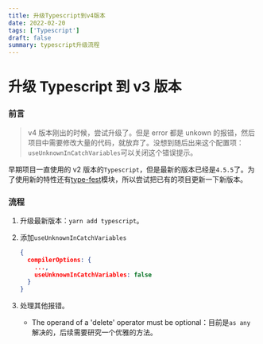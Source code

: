 ```yaml
---
title: 升级Typescript到v4版本
date: 2022-02-20
tags: ['Typescript']
draft: false
summary: typescript升级流程
---
```


# 升级 Typescript 到 v3 版本

### 前言

> v4 版本刚出的时候，尝试升级了。但是 error 都是 unkown 的报错，然后项目中需要修改大量的代码，就放弃了。没想到随后出来这个配置项：`useUnknownInCatchVariables`可以关闭这个错误提示。

早期项目一直使用的 v2 版本的`Typescript`，但是最新的版本已经是`4.5.5`了。为了使用新的特性还有[type-fest](https://github.com/sindresorhus/type-fest)模块，所以尝试把已有的项目更新一下新版本。

### 流程

1. 升级最新版本：`yarn add typescript`。

2. 添加`useUnknownInCatchVariables`

   ```json {4}
   {
     compilerOptions: {
       ...,
       useUnknownInCatchVariables: false
     }
   }
   ```

3. 处理其他报错。

   - The operand of a 'delete' operator must be optional：目前是`as any` 解决的，后续需要研究一个优雅的方法。
